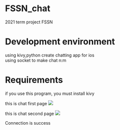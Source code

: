 # FSSN_chat
2021 term project FSSN

# Development environment
using kivy,python create chatting app for ios
<br>using socket to make chat n:m

# Requirements
if you use this program, you must install kivy 

this is chat first page
<img src="https://github.com/yoongja/FSSN_chat/issues/1#issue-1088457954v.jpg"/>

this is chat second page
<img src="https://github.com/yoongja/FSSN_chat/issues/2#issue-1088458132.jpg"/>

Connection is success
<img src=""/>
